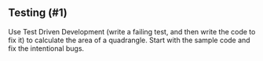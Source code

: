 ## Testing (#1)

Use Test Driven Development (write a failing test, and then write the code to
fix it) to calculate the area of a quadrangle. Start with the sample code and
fix the intentional bugs.